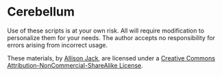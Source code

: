 # Cerebellum

Use of these scripts is at your own risk. All will require modification to personalize them for your needs. The author accepts no responsibility for errors arising from incorrect usage. 

<div about="https://github.com/allisonjack/Cerebellum/" xmlns:cc="http://creativecommons.org/ns#">
These materials, by
<a property="cc:attributionName"
rel="cc:attributionURL" href="https://github.com/allisonjack/Cerebellum">
Allison Jack</a>,
are licensed under a
<a rel="license" href="https://creativecommons.org/licenses/by-nc-sa/4.0/">
Creative Commons Attribution-NonCommercial-ShareAlike License</a>.
</div>
